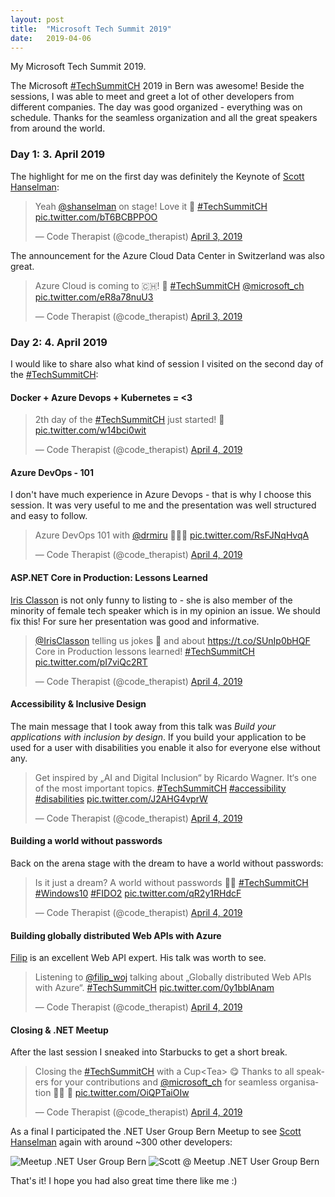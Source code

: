 ```yaml
---
layout: post
title:  "Microsoft Tech Summit 2019"
date:   2019-04-06
---
```


<p class="intro">
    <span class="dropcap">M</span>y Microsoft Tech Summit 2019.
</p>

The Microsoft [#TechSummitCH](https://twitter.com/search?q=%23TechSummitCH) 2019 in Bern was awesome!
Beside the sessions, I was able to meet and greet a lot of other developers from different companies.
The day was good organized - everything was on schedule.
Thanks for the seamless organization and all the great speakers from around the world.

### Day 1: 3. April 2019

The highlight for me on the first day was definitely the Keynote of [Scott Hanselman](https://twitter.com/shanselman?s=17):

<blockquote class="twitter-tweet"><p lang="en" dir="ltr">Yeah <a href="https://twitter.com/shanselman?ref_src=twsrc%5Etfw">@shanselman</a> on stage! Love it 🎉 <a href="https://twitter.com/hashtag/TechSummitCH?src=hash&amp;ref_src=twsrc%5Etfw">#TechSummitCH</a> <a href="https://t.co/bT6BCBPPOO">pic.twitter.com/bT6BCBPPOO</a></p>&mdash; Code Therapist (@code_therapist) <a href="https://twitter.com/code_therapist/status/1113412713642897408?ref_src=twsrc%5Etfw">April 3, 2019</a></blockquote> <script async src="https://platform.twitter.com/widgets.js" charset="utf-8"></script>

The announcement for the Azure Cloud Data Center in Switzerland was also great.

<blockquote class="twitter-tweet"><p lang="en" dir="ltr">Azure Cloud is coming to 🇨🇭! 🎉 <a href="https://twitter.com/hashtag/TechSummitCH?src=hash&amp;ref_src=twsrc%5Etfw">#TechSummitCH</a> <a href="https://twitter.com/microsoft_ch?ref_src=twsrc%5Etfw">@microsoft_ch</a> <a href="https://t.co/eR8a78nuU3">pic.twitter.com/eR8a78nuU3</a></p>&mdash; Code Therapist (@code_therapist) <a href="https://twitter.com/code_therapist/status/1113464361589329920?ref_src=twsrc%5Etfw">April 3, 2019</a></blockquote> <script async src="https://platform.twitter.com/widgets.js" charset="utf-8"></script>

### Day 2: 4. April 2019

I would like to share also what kind of session I visited on the second day of the [#TechSummitCH](https://twitter.com/search?q=%23TechSummitCH):

#### Docker + Azure Devops + Kubernetes = <3

<blockquote class="twitter-tweet"><p lang="en" dir="ltr">2th day of the <a href="https://twitter.com/hashtag/TechSummitCH?src=hash&amp;ref_src=twsrc%5Etfw">#TechSummitCH</a> just started! 🎉 <a href="https://t.co/w14bci0wit">pic.twitter.com/w14bci0wit</a></p>&mdash; Code Therapist (@code_therapist) <a href="https://twitter.com/code_therapist/status/1113703934424690690?ref_src=twsrc%5Etfw">April 4, 2019</a></blockquote> <script async src="https://platform.twitter.com/widgets.js" charset="utf-8"></script>

#### Azure DevOps - 101

I don't have much experience in Azure Devops - that is why I choose this session.
It was very useful to me and the presentation was well structured and easy to follow.

<blockquote class="twitter-tweet"><p lang="en" dir="ltr">Azure DevOps 101 with <a href="https://twitter.com/drmiru?ref_src=twsrc%5Etfw">@drmiru</a> 👍🏻😉 <a href="https://t.co/RsFJNqHvqA">pic.twitter.com/RsFJNqHvqA</a></p>&mdash; Code Therapist (@code_therapist) <a href="https://twitter.com/code_therapist/status/1113718431076028421?ref_src=twsrc%5Etfw">April 4, 2019</a></blockquote> <script async src="https://platform.twitter.com/widgets.js" charset="utf-8"></script> 

#### ASP.NET Core in Production: Lessons Learned

[Iris Classon](https://twitter.com/IrisClasson?s=17) is not only funny to listing to - she is also member of the minority of female tech speaker which is in my opinion an issue. We should fix this! For sure her presentation was good and informative.

<blockquote class="twitter-tweet"><p lang="en" dir="ltr"><a href="https://twitter.com/IrisClasson?ref_src=twsrc%5Etfw">@IrisClasson</a> telling us jokes 🤣 and about <a href="https://t.co/SUnIp0bHQF">https://t.co/SUnIp0bHQF</a> Core in Production lessons learned! <a href="https://twitter.com/hashtag/TechSummitCH?src=hash&amp;ref_src=twsrc%5Etfw">#TechSummitCH</a> <a href="https://t.co/pI7viQc2RT">pic.twitter.com/pI7viQc2RT</a></p>&mdash; Code Therapist (@code_therapist) <a href="https://twitter.com/code_therapist/status/1113736002252808192?ref_src=twsrc%5Etfw">April 4, 2019</a></blockquote> <script async src="https://platform.twitter.com/widgets.js" charset="utf-8"></script>

#### Accessibility & Inclusive Design

The main message that I took away from this talk was _Build your applications with inclusion by design_.
If you build your application to be used for a user with disabilities you enable it also for everyone else without any.

<blockquote class="twitter-tweet"><p lang="en" dir="ltr">Get inspired by „AI and Digital Inclusion“ by Ricardo Wagner. It‘s one of the most important topics. <a href="https://twitter.com/hashtag/TechSummitCH?src=hash&amp;ref_src=twsrc%5Etfw">#TechSummitCH</a> <a href="https://twitter.com/hashtag/accessibility?src=hash&amp;ref_src=twsrc%5Etfw">#accessibility</a> <a href="https://twitter.com/hashtag/disabilities?src=hash&amp;ref_src=twsrc%5Etfw">#disabilities</a> <a href="https://t.co/J2AHG4vprW">pic.twitter.com/J2AHG4vprW</a></p>&mdash; Code Therapist (@code_therapist) <a href="https://twitter.com/code_therapist/status/1113768287895203840?ref_src=twsrc%5Etfw">April 4, 2019</a></blockquote> <script async src="https://platform.twitter.com/widgets.js" charset="utf-8"></script>

#### Building a world without passwords

Back on the arena stage with the dream to have a world without passwords:

<blockquote class="twitter-tweet"><p lang="en" dir="ltr">Is it just a dream? A world without passwords 👍🏻 <a href="https://twitter.com/hashtag/TechSummitCH?src=hash&amp;ref_src=twsrc%5Etfw">#TechSummitCH</a> <a href="https://twitter.com/hashtag/Windows10?src=hash&amp;ref_src=twsrc%5Etfw">#Windows10</a> <a href="https://twitter.com/hashtag/FIDO2?src=hash&amp;ref_src=twsrc%5Etfw">#FIDO2</a> <a href="https://t.co/qR2y1RHdcF">pic.twitter.com/qR2y1RHdcF</a></p>&mdash; Code Therapist (@code_therapist) <a href="https://twitter.com/code_therapist/status/1113785052020772864?ref_src=twsrc%5Etfw">April 4, 2019</a></blockquote> <script async src="https://platform.twitter.com/widgets.js" charset="utf-8"></script>

#### Building globally distributed Web APIs with Azure

[Filip](https://twitter.com/filip_woj?s=17) is an excellent Web API expert. His talk was worth to see.

<blockquote class="twitter-tweet"><p lang="en" dir="ltr">Listening to <a href="https://twitter.com/filip_woj?ref_src=twsrc%5Etfw">@filip_woj</a> talking about „Globally distributed Web APIs with Azure“. <a href="https://twitter.com/hashtag/TechSummitCH?src=hash&amp;ref_src=twsrc%5Etfw">#TechSummitCH</a> <a href="https://t.co/0y1bblAnam">pic.twitter.com/0y1bblAnam</a></p>&mdash; Code Therapist (@code_therapist) <a href="https://twitter.com/code_therapist/status/1113799932039913472?ref_src=twsrc%5Etfw">April 4, 2019</a></blockquote> <script async src="https://platform.twitter.com/widgets.js" charset="utf-8"></script>

#### Closing & .NET Meetup

After the last session I sneaked into Starbucks to get a short break.

<blockquote class="twitter-tweet">
<p lang="en" dir="ltr">Closing the <a href="https://twitter.com/hashtag/TechSummitCH?src=hash&amp;ref_src=twsrc%5Etfw">#TechSummitCH</a> with a Cup&lt;Tea&gt; 😋 Thanks to all speakers for your contributions and <a href="https://twitter.com/microsoft_ch?ref_src=twsrc%5Etfw">@microsoft_ch</a> for seamless organisation 👍🏻 🎉 <a href="https://t.co/OiQPTaiOIw">pic.twitter.com/OiQPTaiOIw</a></p>&mdash; Code Therapist (@code_therapist) <a href="https://twitter.com/code_therapist/status/1113827242839347201?ref_src=twsrc%5Etfw">April 4, 2019</a>
</blockquote>
<script async src="https://platform.twitter.com/widgets.js" charset="utf-8"></script>

As a final I participated the .NET User Group Bern Meetup to see [Scott Hanselman](https://www.hanselman.com/) again with around ~300 other developers:

<img src="{{ '/assets/img/ms-tech-summit-2019/meetup.png' | prepend: site.baseurl }}" alt="Meetup .NET User Group Bern">

<img src="{{ '/assets/img/ms-tech-summit-2019/meetup2.png' | prepend: site.baseurl }}" alt="Scott @ Meetup .NET User Group Bern">

That's it! I hope you had also great time there like me :)
